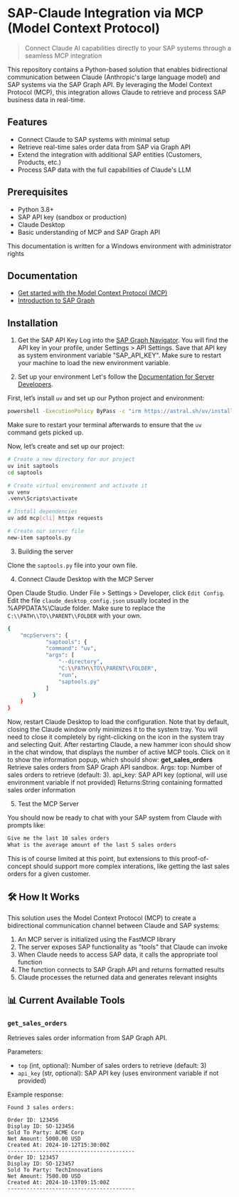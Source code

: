 # SAP-Claude Integration via MCP (Model Context Protocol)

> Connect Claude AI capabilities directly to your SAP systems through a seamless MCP integration

This repository contains a Python-based solution that enables bidirectional communication between Claude (Anthropic's large language model) and SAP systems via the SAP Graph API. By leveraging the Model Context Protocol (MCP), this integration allows Claude to retrieve and process SAP business data in real-time.

## Features

- Connect Claude to SAP systems with minimal setup
- Retrieve real-time sales order data from SAP via Graph API
- Extend the integration with additional SAP entities (Customers, Products, etc.)
- Process SAP data with the full capabilities of Claude's LLM

## Prerequisites

- Python 3.8+
- SAP API key (sandbox or production)
- Claude Desktop 
- Basic understanding of MCP and SAP Graph API

This documentation is written for a Windows environment with administrator rights

## Documentation
- [Get started with the Model Context Protocol (MCP)](https://modelcontextprotocol.io/introduction)
- [Introduction to SAP Graph](https://community.sap.com/t5/technology-blogs-by-sap/part-1-introduction-to-sap-graph/ba-p/13503946)

## Installation

1. Get the SAP API Key
Log into the [SAP Graph Navigator](https://api.sap.com/graph).
You will find the API key in your profile, under Settings > API Settings.
Save that API key as system environment variable "SAP_API_KEY".
Make sure to restart your machine to load the new environment variable.

3. Set up your environment
Let's follow the [Documentation for Server Developers](https://modelcontextprotocol.io/quickstart/server#importing-packages-and-setting-up-the-instance).

First, let’s install `uv` and set up our Python project and environment:
```bash
powershell -ExecutionPolicy ByPass -c "irm https://astral.sh/uv/install.ps1 | iex"
```

Make sure to restart your terminal afterwards to ensure that the `uv` command gets picked up.

Now, let’s create and set up our project:
```bash
# Create a new directory for our project
uv init saptools
cd saptools

# Create virtual environment and activate it
uv venv
.venv\Scripts\activate

# Install dependencies
uv add mcp[cli] httpx requests

# Create our server file
new-item saptools.py
```

3. Building the server

Clone the `saptools.py` file into your own file.

4. Connect Claude Desktop with the MCP Server

Open Claude Studio. Under File > Settings > Developer, click `Edit Config`.
Edit the file `claude_desktop_config.json` usually located in the %APPDATA%\Claude folder.
Make sure to replace the `C:\\PATH\\TO\\PARENT\\FOLDER` with your own.

```bash
{
    "mcpServers": {
		    "saptools": {
            "command": "uv",
            "args": [
                "--directory",
                "C:\\PATH\\TO\\PARENT\\FOLDER",
                "run",
                "saptools.py"
            ]
        }
    }
}
``` 

Now, restart Claude Desktop to load the configuration. 
Note that by default, closing the Claude window only minimizes it to the system tray.
You will need to close it completely by right-clicking on the icon in the system tray and selecting Quit.
After restarting Claude, a new hammer icon should show in the chat window, that displays the number of active MCP tools.
Click on it to show the information popup, which should show:
**get_sales_orders**
Retrieve sales orders from SAP Graph API sandbox.
Args: top: Number of sales orders to retrieve (default: 3).
api_key: SAP API key (optional, will use environment variable if not provided)
Returns:String containing formatted sales order information

5. Test the MCP Server

You should now be ready to chat with your SAP system from Claude with prompts like:
```bash
Give me the last 10 sales orders
What is the average amount of the last 5 sales orders
``` 
This is of course limited at this point, but extensions to this proof-of-concept should support more complex interations,
like getting the last sales orders for a given customer.


## 🛠️ How It Works

This solution uses the Model Context Protocol (MCP) to create a bidirectional communication channel between Claude and SAP systems:

1. An MCP server is initialized using the FastMCP library
2. The server exposes SAP functionality as "tools" that Claude can invoke
3. When Claude needs to access SAP data, it calls the appropriate tool function
4. The function connects to SAP Graph API and returns formatted results
5. Claude processes the returned data and generates relevant insights

## 📊 Current Available Tools

### `get_sales_orders`

Retrieves sales order information from SAP Graph API.

Parameters:
- `top` (int, optional): Number of sales orders to retrieve (default: 3)
- `api_key` (str, optional): SAP API key (uses environment variable if not provided)

Example response:
```
Found 3 sales orders:

Order ID: 123456
Display ID: SO-123456
Sold To Party: ACME Corp
Net Amount: 5000.00 USD
Created At: 2024-10-12T15:30:00Z
----------------------------------------
Order ID: 123457
Display ID: SO-123457
Sold To Party: TechInnovations
Net Amount: 7500.00 USD
Created At: 2024-10-13T09:15:00Z
----------------------------------------
``` 
